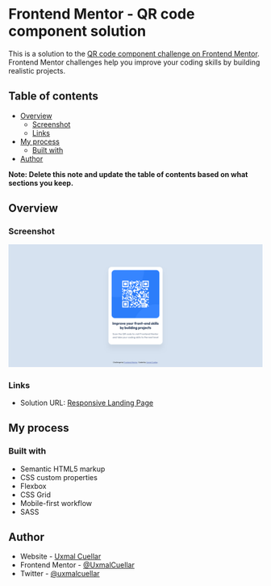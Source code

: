 # Frontend Mentor - QR code component solution

This is a solution to the [QR code component challenge on Frontend Mentor](https://www.frontendmentor.io/challenges/qr-code-component-iux_sIO_H). Frontend Mentor challenges help you improve your coding skills by building realistic projects.

## Table of contents

- [Overview](#overview)
  - [Screenshot](#screenshot)
  - [Links](#links)
- [My process](#my-process)
  - [Built with](#built-with)
- [Author](#author)

**Note: Delete this note and update the table of contents based on what sections you keep.**

## Overview

### Screenshot

![](design/Screenshot-Frontend-Mentor-QR-code.png)

### Links

- Solution URL: [Responsive Landing Page](https://uxmalcuellar.github.io/responsive-landing-page-frontend-mentor/)

## My process

### Built with

- Semantic HTML5 markup
- CSS custom properties
- Flexbox
- CSS Grid
- Mobile-first workflow
- SASS

## Author

- Website - [Uxmal Cuellar](https://uxmalcuellar.com)
- Frontend Mentor - [@UxmalCuellar](https://www.frontendmentor.io/profile/uxmalcuellar)
- Twitter - [@uxmalcuellar](https://www.twitter.com/uxmalcuellar)
